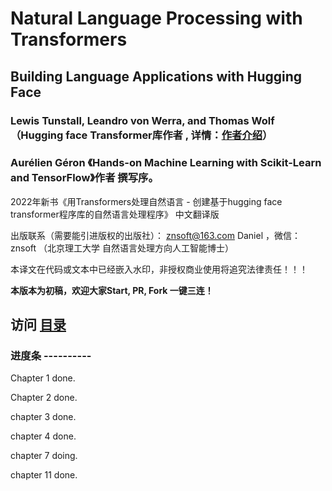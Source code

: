 # Natural Language Processing with Transformers

## Building Language Applications with Hugging Face 

### Lewis Tunstall, Leandro von Werra, and Thomas Wolf  （Hugging face Transformer库作者 , 详情：[作者介绍](authors.md)）
### Aurélien Géron 《Hands-on Machine Learning with Scikit-Learn and TensorFlow》作者 撰写序。


2022年新书《用Transformers处理自然语言 - 创建基于hugging face transformer程序库的自然语言处理程序》 中文翻译版


出版联系（需要能引进版权的出版社）： znsoft@163.com   Daniel ，微信： znsoft （北京理工大学 自然语言处理方向人工智能博士）

本译文在代码或文本中已经嵌入水印，非授权商业使用将追究法律责任！！！



**本版本为初稿，欢迎大家Start, PR, Fork 一键三连！**


## 访问 [目录](toc.md)

### 进度条 ----------

Chapter 1 done.

Chapter 2 done.

chapter 3 done.

chapter 4 done.

chapter 7 doing.

chapter 11 done.
